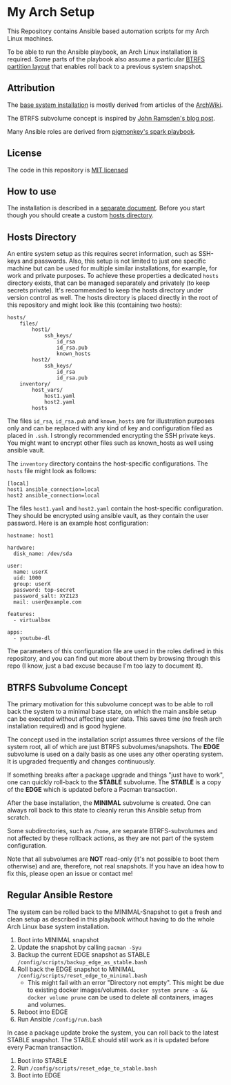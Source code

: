 # My Arch Setup

This Repository contains Ansible based automation scripts for my Arch Linux machines.

To be able to run the Ansible playbook, an Arch Linux installation is required. Some parts of the playbook also assume a particular [BTRFS partition layout](#btrfs-subvolume-concept) that enables roll back to a previous system snapshot.

## Attribution

The [base system installation](./INSTALL.md) is mostly derived from articles of the [ArchWiki](https://wiki.archlinux.org/).

The BTRFS subvolume concept is inspired by [John Ramsden's blog post](https://ramsdenj.com/2016/04/15/multi-boot-linux-with-one-boot-partition.html).

Many Ansible roles are derived from [pigmonkey's spark playbook](https://github.com/pigmonkey/spark/).

## License

The code in this repository is [MIT licensed](./LICENSE)

## How to use

The installation is described in a [separate document](./INSTALL.md). Before you start though you should create a custom [hosts directory](#hosts-directory).

## Hosts Directory

An entire system setup as this requires secret information, such as SSH-keys and passwords. Also, this setup is not limited to just one specific machine but can be used for multiple similar installations, for example, for work and private purposes. To achieve these properties a dedicated `hosts` directory exists, that can be managed separately and privately (to keep secrets private). It's recommended to keep the hosts directory under version control as well. The hosts directory is placed directly in the root of this repository and might look like this (containing two hosts):

```
hosts/
    files/
        host1/
            ssh_keys/
                id_rsa
                id_rsa.pub
                known_hosts
        host2/
            ssh_keys/
                id_rsa
                id_rsa.pub
    inventory/
        host_vars/
            host1.yaml
            host2.yaml
        hosts
```

The files `id_rsa`, `id_rsa.pub` and `known_hosts` are for illustration purposes only and can be replaced with any kind of key and configuration filed as placed in `.ssh`. I strongly recommended encrypting the SSH private keys. You might want to encrypt other files such as known_hosts as well using ansible vault.

The `inventory` directory contains the host-specific configurations. The `hosts` file might look as follows:

```
[local]
host1 ansible_connection=local
host2 ansible_connection=local
```

The files `host1.yaml` and `host2.yaml` contain the host-specific configuration. They should be encrypted using ansible vault, as they contain the user password. Here is an example host configuration:

```
hostname: host1

hardware:
  disk_name: /dev/sda

user:
  name: userX
  uid: 1000
  group: userX
  password: top-secret
  password_salt: XYZ123
  mail: user@example.com

features:
  - virtualbox

apps:
  - youtube-dl
```

The parameters of this configuration file are used in the roles defined in this repository, and you can find out more about them by browsing through this repo (I know, just a bad excuse because I'm too lazy to document it).

## BTRFS Subvolume Concept

The primary motivation for this subvolume concept was to be able to roll back the system to a minimal base state, on which the main ansible setup can be executed without affecting user data. This saves time (no fresh arch installation required) and is good hygiene.

The concept used in the installation script assumes three versions of the file system root, all of which are just BTRFS subvolumes/snapshots. The **EDGE** subvolume is used on a daily basis as one uses any other operating system. It is upgraded frequently and changes continuously.

If something breaks after a package upgrade and things "just have to work", one can quickly roll-back to the **STABLE** subvolume. The **STABLE** is a copy of the **EDGE** which is updated before a Pacman transaction.

After the base installation, the **MINIMAL** subvolume is created. One can always roll back to this state to cleanly rerun this Ansible setup from scratch.

Some subdirectories, such as `/home`, are separate BTRFS-subvolumes and not affected by these rollback actions, as they are not part of the system configuration.

Note that all subvolumes are **NOT** read-only (it's not possible to boot them otherwise) and are, therefore, not real snapshots. If you have an idea how to fix this, please open an issue or contact me!

## Regular Ansible Restore

The system can be rolled back to the MINIMAL-Snapshot to get a fresh and clean setup as described in this playbook without having to do the whole Arch Linux base system installation.

1. Boot into MINIMAL snapshot
2. Update the snapshot by calling `pacman -Syu`
3. Backup the current EDGE snapshot as STABLE `/config/scripts/backup_edge_as_stable.bash`
4. Roll back the EDGE snapshot to MINIMAL `/config/scripts/reset_edge_to_minimal.bash`
   - This might fail with an error "Directory not empty". This might be due to existing docker images/volumes. `docker system prune -a && docker volume prune` can be used to delete all containers, images and volumes.
5. Reboot into EDGE
6. Run Ansible `/config/run.bash`

In case a package update broke the system, you can roll back to the latest STABLE snapshot. The STABLE should still work as it is updated before every Pacman transaction.

1. Boot into STABLE
2. Run `/config/scripts/reset_edge_to_stable.bash`
3. Boot into EDGE
